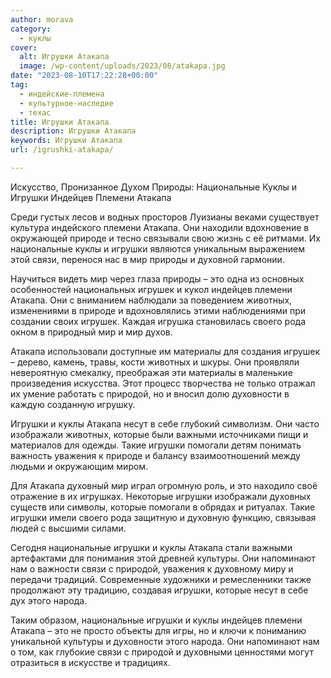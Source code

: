 ```yaml
---
author: morava
category:
  - куклы
cover:
  alt: Игрушки Атакапа
  image: /wp-content/uploads/2023/08/atakapa.jpg
date: "2023-08-10T17:22:28+00:00"
tag:
  - индейские-племена
  - культурное-наследие
  - техас
title: Игрушки Атакапа
description: Игрушки Атакапа
keywords: Игрушки Атакапа
url: /igrushki-atakapa/

---
```

Искусство, Пронизанное Духом Природы: Национальные Куклы и Игрушки Индейцев Племени Атакапа

Среди густых лесов и водных просторов Луизианы веками существует культура индейского племени Атакапа. Они находили вдохновение в окружающей природе и тесно связывали свою жизнь с её ритмами. Их национальные куклы и игрушки являются уникальным выражением этой связи, перенося нас в мир природы и духовной гармонии.

Научиться видеть мир через глаза природы – это одна из основных особенностей национальных игрушек и кукол индейцев племени Атакапа. Они с вниманием наблюдали за поведением животных, изменениями в природе и вдохновлялись этими наблюдениями при создании своих игрушек. Каждая игрушка становилась своего рода окном в природный мир и мир духов.

Атакапа использовали доступные им материалы для создания игрушек – дерево, камень, травы, кости животных и шкуры. Они проявляли невероятную смекалку, преображая эти материалы в маленькие произведения искусства. Этот процесс творчества не только отражал их умение работать с природой, но и вносил долю духовности в каждую созданную игрушку.

Игрушки и куклы Атакапа несут в себе глубокий символизм. Они часто изображали животных, которые были важными источниками пищи и материалов для одежды. Такие игрушки помогали детям понимать важность уважения к природе и балансу взаимоотношений между людьми и окружающим миром.

Для Атакапа духовный мир играл огромную роль, и это находило своё отражение в их игрушках. Некоторые игрушки изображали духовных существ или символы, которые помогали в обрядах и ритуалах. Такие игрушки имели своего рода защитную и духовную функцию, связывая людей с высшими силами.

Сегодня национальные игрушки и куклы Атакапа стали важными артефактами для понимания этой древней культуры. Они напоминают нам о важности связи с природой, уважения к духовному миру и передачи традиций. Современные художники и ремесленники также продолжают эту традицию, создавая игрушки, которые несут в себе дух этого народа.

Таким образом, национальные игрушки и куклы индейцев племени Атакапа – это не просто объекты для игры, но и ключи к пониманию уникальной культуры и духовности этого народа. Они напоминают нам о том, как глубокие связи с природой и духовными ценностями могут отразиться в искусстве и традициях.
